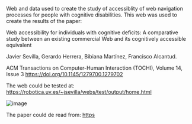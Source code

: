 Web and data used to create the study of accessiblity of web navigation processes for people with cognitive disabilities.
This web was used to create the results of the paper:

Web accessibility for individuals with cognitive deficits: A comparative study between an existing commercial Web and its cognitively accessible equivalent

Javier Sevilla, Gerardo Herrera, Bibiana Martínez, Francisco Alcantud.

ACM Transactions on Computer-Human Interaction (TOCHI), Volume 14, Issue 3
https://doi.org/10.1145/1279700.1279702

The web could be tested at:
https://robotica.uv.es/~jsevilla/webs/test/output/home.html

![image](https://github.com/user-attachments/assets/13687581-877a-415a-96d5-ab697a2d8101)

The paper could de read from:
[https](https://robotica.uv.es/~jsevilla/webs/paperWebAccessibility.pdf)
